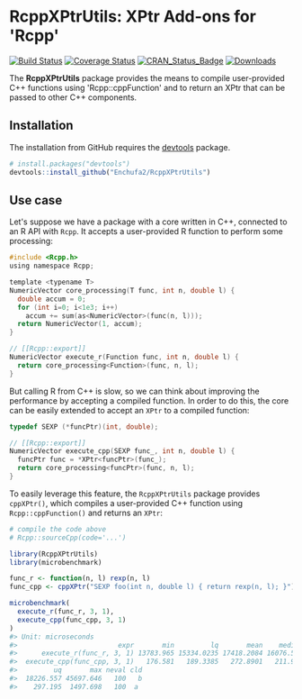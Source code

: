 
<!-- README.md is generated from README.Rmd. Please edit that file -->
RcppXPtrUtils: XPtr Add-ons for 'Rcpp'
======================================

[![Build Status](http://travis-ci.org/Enchufa2/RcppXPtrUtils.svg?branch=master)](https://travis-ci.org/Enchufa2/RcppXPtrUtils) [![Coverage Status](http://codecov.io/gh/Enchufa2/RcppXPtrUtils/branch/master/graph/badge.svg)](https://codecov.io/gh/Enchufa2/RcppXPtrUtils) [![CRAN\_Status\_Badge](http://www.r-pkg.org/badges/version/RcppXPtrUtils)](https://cran.r-project.org/package=RcppXPtrUtils) [![Downloads](http://cranlogs.r-pkg.org/badges/RcppXPtrUtils)](https://cran.r-project.org/package=RcppXPtrUtils)

The **RcppXPtrUtils** package provides the means to compile user-provided C++ functions using 'Rcpp::cppFunction' and to return an XPtr that can be passed to other C++ components.

Installation
------------

The installation from GitHub requires the [devtools](https://github.com/hadley/devtools) package.

``` r
# install.packages("devtools")
devtools::install_github("Enchufa2/RcppXPtrUtils")
```

Use case
--------

Let's suppose we have a package with a core written in C++, connected to an R API with `Rcpp`. It accepts a user-provided R function to perform some processing:

``` c
#include <Rcpp.h>
using namespace Rcpp;

template <typename T>
NumericVector core_processing(T func, int n, double l) {
  double accum = 0;
  for (int i=0; i<1e3; i++)
    accum += sum(as<NumericVector>(func(n, l)));
  return NumericVector(1, accum);
}

// [[Rcpp::export]]
NumericVector execute_r(Function func, int n, double l) {
  return core_processing<Function>(func, n, l);
}
```

But calling R from C++ is slow, so we can think about improving the performance by accepting a compiled function. In order to do this, the core can be easily extended to accept an `XPtr` to a compiled function:

``` c
typedef SEXP (*funcPtr)(int, double);

// [[Rcpp::export]]
NumericVector execute_cpp(SEXP func_, int n, double l) {
  funcPtr func = *XPtr<funcPtr>(func_);
  return core_processing<funcPtr>(func, n, l);
}
```

To easily leverage this feature, the `RcppXPtrUtils` package provides `cppXPtr()`, which compiles a user-provided C++ function using `Rcpp::cppFunction()` and returns an `XPtr`:

``` r
# compile the code above
# Rcpp::sourceCpp(code='...')

library(RcppXPtrUtils)
library(microbenchmark)

func_r <- function(n, l) rexp(n, l)
func_cpp <- cppXPtr("SEXP foo(int n, double l) { return rexp(n, l); }")

microbenchmark(
  execute_r(func_r, 3, 1),
  execute_cpp(func_cpp, 3, 1)
)
#> Unit: microseconds
#>                         expr       min         lq       mean    median
#>      execute_r(func_r, 3, 1) 13783.965 15334.0235 17418.2084 16076.523
#>  execute_cpp(func_cpp, 3, 1)   176.581   189.3385   272.8901   211.978
#>         uq       max neval cld
#>  18226.557 45697.646   100   b
#>    297.195  1497.698   100  a
```
